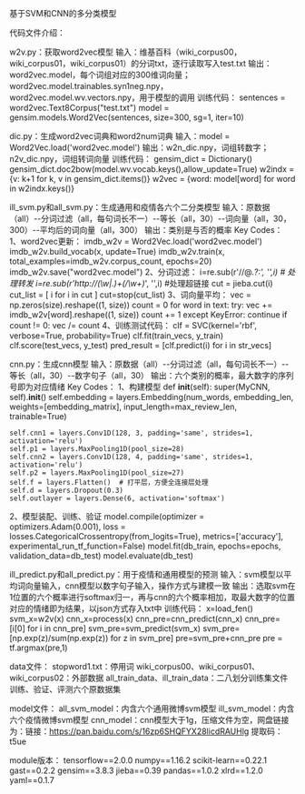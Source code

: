 基于SVM和CNN的多分类模型


代码文件介绍：

w2v.py：获取word2vec模型
输入：维基百科（wiki_corpus00，wiki_corpus01，wiki_corpus01）的分词txt，逐行读取写入test.txt
输出：word2vec.model，每个词组对应的300维词向量；word2vec.model.trainables.syn1neg.npy，word2vec.model.wv.vectors.npy，用于模型的调用
训练代码：
sentences = word2vec.Text8Corpus("test.txt")
model = gensim.models.Word2Vec(sentences, size=300, sg=1, iter=10)  

	
dic.py：生成word2vec词典和word2num词典
输入：model = Word2Vec.load('word2vec.model')
输出：w2n_dic.npy，词组转数字；n2v_dic.npy，词组转词向量
训练代码：
gensim_dict = Dictionary()
gensim_dict.doc2bow(model.wv.vocab.keys(),allow_update=True)
w2indx = {v: k+1 for k, v in gensim_dict.items()}
w2vec = {word: model[word] for word in w2indx.keys()}


ill_svm.py和all_svm.py：生成通用和疫情各六个二分类模型
输入：原数据（all）--分词过滤（all，每句词长不一）--等长（all，30）--词向量（all，30，300）--平均后的词向量（all，300）
输出：类别是与否的概率
Key Codes：
1、word2vec更新：
imdb_w2v = Word2Vec.load('word2vec.model')
imdb_w2v.build_vocab(x, update=True)
imdb_w2v.train(x, total_examples=imdb_w2v.corpus_count, epochs=20)
imdb_w2v.save("word2vec.model") 
2、分词过滤：
i=re.sub(r'//@.*?:', '',i)   # 处理转发
i=re.sub(r'http://(\w|\.)+(/\w+)*', '',i)   #处理超链接
cut = jieba.cut(i)
cut_list = [ i for i in cut ]
cut=stop(cut_list)
3、词向量平均：
vec = np.zeros(size).reshape((1, size))
count = 0
for word in text:
    try:
        vec += imdb_w2v[word].reshape((1, size))
        count += 1
    except KeyError:
            continue
if count != 0:
   vec /= count
4、训练测试代码：
clf = SVC(kernel='rbf', verbose=True, probability=True)
clf.fit(train_vecs, y_train)
clf.score(test_vecs, y_test)
pred_result = [clf.predict(i) for i in str_vecs]


cnn.py：生成cnn模型
输入：原数据（all）--分词过滤（all，每句词长不一）--等长（all，30）--数字句子（all，30）
输出：六个类别的概率，最大数字的序列号即为对应情绪
Key Codes：
1、构建模型
def __init__(self):
    super(MyCNN, self).__init__()
    self.embedding = layers.Embedding(num_words,
                                          embedding_len,
                                          weights=[embedding_matrix],
                                          input_length=max_review_len,
                                          trainable=True)

    self.cnn1 = layers.Conv1D(128, 3, padding='same', strides=1, activation='relu')
    self.p1 = layers.MaxPooling1D(pool_size=28)
    self.cnn2 = layers.Conv1D(128, 4, padding='same', strides=1, activation='relu')
    self.p2 = layers.MaxPooling1D(pool_size=27)
    self.f = layers.Flatten()  # 打平层，方便全连接层处理
    self.d = layers.Dropout(0.3)
    self.outlayer = layers.Dense(6, activation='softmax')
2、模型装配、训练、验证
model.compile(optimizer = optimizers.Adam(0.001),
                  loss = losses.CategoricalCrossentropy(from_logits=True),
                  metrics=['accuracy'],
                  experimental_run_tf_function=False)
model.fit(db_train, epochs=epochs, validation_data=db_test)
model.evaluate(db_test)

ill_predict.py和all_predict.py：用于疫情和通用模型的预测
输入：svm模型以平均词向量输入，cnn模型以数字句子输入，操作方式与建模一致
输出：选取svm在1位置的六个概率进行softmax归一，再与cnn的六个概率相加，取最大数字的位置对应的情绪即为结果，以json方式存入txt中
训练代码：
x=load_fen()
svm_x=w2v(x)
cnn_x=process(x)
cnn_pre=cnn_predict(cnn_x)
cnn_pre=[i[0] for i in cnn_pre]
svm_pre=svm_predict(svm_x)
svm_pre=[np.exp(z)/sum(np.exp(z)) for z in svm_pre]
pre=svm_pre+cnn_pre
pre = tf.argmax(pre,1)

data文件：
stopword1.txt：停用词
wiki_corpus00、wiki_corpus01、wiki_corpus02：外部数据
all_train_data、ill_train_data：二八划分训练集文件
训练、验证、评测六个原数据集

model文件：
all_svm_model：内含六个通用微博svm模型
ill_svm_model：内含六个疫情微博svm模型
cnn_model：cnn模型大于1g，压缩文件为空，网盘链接为：链接：https://pan.baidu.com/s/16zp6SHQFYX28licdRAUHlg 提取码：t5ue

module版本：
tensorflow==2.0.0
numpy==1.16.2
scikit-learn==0.22.1
gast==0.2.2
gensim==3.8.3
jieba==0.39
pandas==1.0.2
xlrd==1.2.0
yaml==0.1.7
